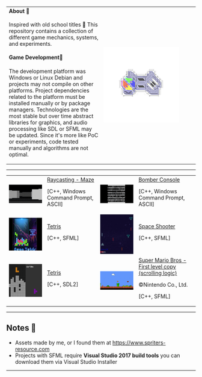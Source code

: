 <table>
  <tbody>
    <tr>
      <td><b>About 👾</b></td>
      <td width="50%" rowspan="4">
        <img alt="Logo" src="docs/img/logo.png" />
      </td>
    </tr>
    <tr>
      <td>
        <p>
            Inspired with old school titles 🎲
            This repository contains a collection of different game mechanics, systems, and experiments.
        </p>
      </td>
    </tr>
    <tr><td><b>Game Development🧙</b></td></tr>
    <tr>
      <td width="50%">
        <p>
            The development platform was Windows or Linux Debian and projects may not compile on other platforms.
            Project dependencies related to the platform must be installed manually or by package managers.
            Technologies are the most stable but over time abstract libraries for graphics, and audio processing like SDL or SFML may be updated.
            Since it's more like PoC or experiments, code tested manually and algorithms are not optimal.
        </p>
      </td>
    </tr>
  </tbody>
</table>

---

<table>
    <tr>
        <td>
            <img src="docs/img/term_raycast.gif" alt="demo"/>
        </td>
        <td>
            <a href="./ASCII/Rogesci">Raycasting - Maze</a>
            <p>[C++, Windows Command Prompt, ASCII]</p>
        </td>
        <td>
            <img src="docs/img/BomberConsole.gif" alt="demo"/>
        </td>
        <td>
            <a href="./ASCII/Bomber">Bomber Console</a>
            <p>[C++, Windows Command Prompt, ASCII]</p>
        </td>
    </tr>
    <tr>
        <td>
            <img src="docs/img/sfml_tetris.png" alt="demo"/>
        </td>
        <td>
            <a href="./SFML/NeonTetris">Tetris</a>
            <p>[C++, SFML]</p>
        </td>
        <td>
            <img src="docs/img/sfml_spacing.gif" alt="demo"/>
        </td>
        <td>
            <a href="./SFML/Spacing">Space Shooter</a>
            <p>[C++, SFML]</p>
        </td>
    </tr>
    <tr>
        <td>
            <img src="docs/img/sdl2_tetris.png" alt="demo"/>
        </td>
        <td>
            <a href="./SDL2/Tetris">Tetris</a>
            <p>[C++, SDL2]</p>
        </td>
        <td>
            <img src="docs/img/sfml_supermariobros.gif" alt="demo"/>
        </td>
        <td>
            <a href="./SFML/SuperMarioBros">Super Mario Bros - First level copy (scrolling logic)</a>
            <p>©Nintendo Co., Ltd.</p>
            <p>[C++, SFML]</p>
        </td>
    </tr>
</table>

---

## Notes 🌟

- Assets made by me, or I found them at https://www.spriters-resource.com
- Projects with SFML require **Visual Studio 2017 build tools** you can download them via Visual Studio Installer
---
